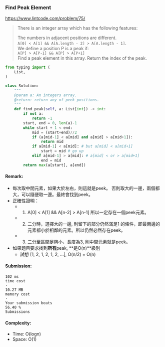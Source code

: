 ### Find Peak Element
https://www.lintcode.com/problem/75/
>There is an integer array which has the following features:
>
>The numbers in adjacent positions are different.\
>`A[0] < A[1] && A[A.length - 2] > A[A.length - 1]`.\
>We define a position P is a peak if:\
>`A[P] > A[P-1] && A[P] > A[P+1]`\
>Find a peak element in this array. Return the index of the peak.

```python
from typing import (
    List,
)

class Solution:
    """
    @param a: An integers array.
    @return: return any of peek positions.
    """
    def find_peak(self, a: List[int]) -> int:
        if not a:
            return -1
        start, end = 0, len(a)-1
        while start + 1 < end:
            mid = (start+end)//2
            if (a[mid-1] < a[mid] and a[mid] > a[mid+1]):
                return mid
            if a[mid-1] < a[mid]: # but a[mid] < a[mid+1]
                start = mid # go up
            elif a[mid-1] > a[mid]: # a[mid] < or > a[mid+1]
                end = mid
        return max(a[start], a[end])
```
#### Remark:
- 每次取中間元素，如果大於左右，則這就是peek。
  否則取大的一邊，兩個都大，可以隨便取一邊。最終會找到peek。
- 正確性證明：
  - 1. A[0] < A[1] && A[n-2] > A[n-1] 所以一定存在一個peek元素。
  - 2. 二分時，選擇大的一邊, 則留下的部分仍然滿足1 的條件，即最兩邊的元素都小於相鄰的元素。所以仍然必然存在peek。
  - 3. 二分至區間足夠小，長度為3, 則中間元素就是peek。
- 如果題目要求找到**所有**peak, **是O(n)**級別
    - 試想 [1, 2, 1, 2, 1, 2, ...], O(n/2) = O(n) 
#### Submission:
```
102 ms
time cost
·
10.27 MB
memory cost
·
Your submission beats
56.40 %
Submissions
```
#### Complexity:
- Time: O(logn)
- Space: O(1)
